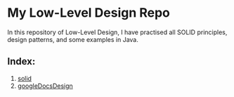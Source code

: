 # My Low-Level Design Repo

In this repository of Low-Level Design, I have practised all SOLID principles, design patterns, and some examples in Java.

## Index:

1.  [solid](./solid/)
2.  [googleDocsDesign](./googleDocsDesign/)